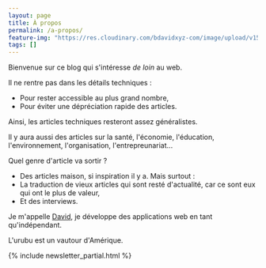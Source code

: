 ```yaml
---
layout: page
title: À propos
permalink: /a-propos/
feature-img: "https://res.cloudinary.com/bdavidxyz-com/image/upload/v1523971085/circuit_sdcyur.jpg"
tags: []
---
```


Bienvenue sur ce blog qui s'intéresse <i>de loin</i> au web.

Il ne rentre pas dans les détails techniques :

 - Pour rester accessible au plus grand nombre,
 - Pour éviter une dépréciation rapide des articles.

Ainsi, les articles techniques resteront assez généralistes. 

Il y aura aussi des articles sur la santé, l'économie, l'éducation, l'environnement, l'organisation, l'entrepreunariat...

Quel genre d'article va sortir ?


 - Des articles maison, si inspiration il y a. Mais surtout :
 - La traduction de vieux articles qui sont resté d'actualité, car ce sont eux qui ont le plus de valeur,
 - Et des interviews.

Je m'appelle <a href="http://bdavidxyz.com">David</a>, je développe des applications web en tant qu'indépendant.

L'urubu est un vautour d'Amérique.

<!-- Newsletter CTA -->
{% include newsletter_partial.html %}

